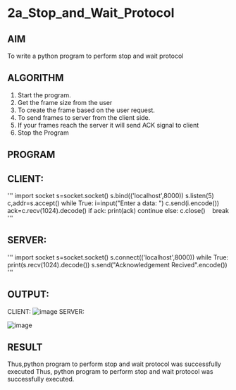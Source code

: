 # 2a_Stop_and_Wait_Protocol
## AIM 
To write a python program to perform stop and wait protocol
## ALGORITHM
1. Start the program.
2. Get the frame size from the user
3. To create the frame based on the user request.
4. To send frames to server from the client side.
5. If your frames reach the server it will send ACK signal to client
6. Stop the Program
## PROGRAM
## CLIENT:
'''
import socket
s=socket.socket()
s.bind(('localhost',8000))
s.listen(5)
c,addr=s.accept()
while True:
 i=input("Enter a data: ")
 c.send(i.encode())
 ack=c.recv(1024).decode()
 if ack:
   print(ack)
   continue
 else:
   c.close()
   break
   '''
  ## SERVER:
   '''
      import socket
s=socket.socket()
s.connect(('localhost',8000))
while True:
 print(s.recv(1024).decode())
 s.send("Acknowledgement Recived".encode())
 '''
## OUTPUT:
CLIENT:
![image](https://github.com/23004205/2a_Stop_and_Wait_Protocol/assets/138971114/11a9c9d8-40eb-4260-86b0-4098e00695b8)
SERVER:

![image](https://github.com/23004205/2a_Stop_and_Wait_Protocol/assets/138971114/ffa3040e-622b-477a-84f3-8fb9fbe7387e)


## RESULT
Thus,python program to perform stop and wait protocol was successfully executed Thus, python program to perform stop and wait protocol was successfully executed.
